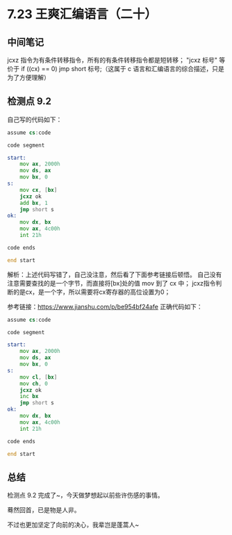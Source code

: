 # 7.23 王爽汇编语言（二十）

## 中间笔记
jcxz 指令为有条件转移指令，所有的有条件转移指令都是短转移；
"jcxz 标号" 等价于 if ((cx) == 0) jmp short 标号;（这属于 c 语言和汇编语言的综合描述，只是为了方便理解）

## 检测点 9.2
自己写的代码如下：
```asm
assume cs:code

code segment

start:
    mov ax, 2000h
    mov ds, ax
    mov bx, 0
s:
    mov cx, [bx]
    jcxz ok
    add bx, 1
    jmp short s
ok:
    mov dx, bx
    mov ax, 4c00h
    int 21h

code ends

end start
```
解析：上述代码写错了，自己没注意，然后看了下面参考链接后顿悟。
自己没有注意需要查找的是一个字节，而直接将[bx]处的值 mov 到了 cx 中；
jcxz指令判断的是cx，是一个字，所以需要将cx寄存器的高位设置为0；

参考链接：https://www.jianshu.com/p/be954bf24afe
正确代码如下：
```asm
assume cs:code

code segment

start:
    mov ax, 2000h
    mov ds, ax
    mov bx, 0
s:
    mov cl, [bx]
    mov ch, 0
    jcxz ok
    inc bx
    jmp short s
ok:
    mov dx, bx
    mov ax, 4c00h
    int 21h

code ends

end start
```

## 总结
检测点 9.2 完成了~，今天做梦想起以前些许伤感的事情。

蓦然回首，已是物是人非。

不过也更加坚定了向前的决心，我辈岂是蓬蒿人~